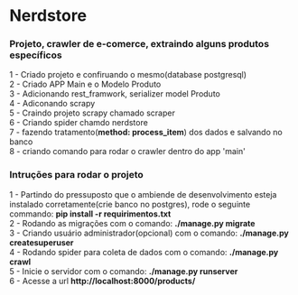 # Nerdstore
<h3>Projeto, crawler de e-comerce, extraindo alguns produtos específicos</br></h3>
1 - Criado projeto e confiruando o mesmo(database postgresql) </br>
2 - Criado APP Main e o Modelo Produto </br>
3 - Adicionando rest_framwork, serializer model Produto </br>
4 - Adiconando scrapy </br>
5 - Craindo projeto scrapy chamado scraper </br>
6 - Criando spider chamdo nerdstore </br>
7 - fazendo tratamento(<b>method: process_item</b>) dos dados e salvando no banco </br>
8 - criando comando para rodar o crawler dentro do app 'main' </br>
<h3>Intruções para rodar o projeto</br></h3>
1 - Partindo do pressuposto que o ambiende de desenvolvimento esteja instalado corretamente(crie banco no postgres), rode o seguinte commando: <b>pip install -r requirimentos.txt </b> </br>
2 - Rodando as migrações com o comando: <b>./manage.py migrate</b></br>
3 - Criando usuário administrador(opcional) com o comando: <b>./manage.py createsuperuser</b></br>
4 - Rodando spider para coleta de dados com o comando: <b>./manage.py crawl</b></br>
5 - Inicie o servidor com o comando: <b>./manage.py runserver</b></br>
6 - Acesse a url <b>http://localhost:8000/products/</b> </br>

